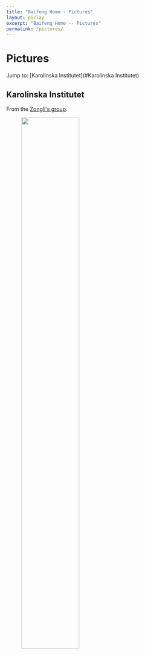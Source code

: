 ```yaml
---
title: "Baifeng Home - Pictures"
layout: piclay
excerpt: "Baifeng Home -- Pictures"
permalink: /pictures/
---
```


# Pictures
Jump to: [Karolinska Institutet](#Karolinska Institutet)


## Karolinska Institutet
From the [Zongli's group](https://ki.se/en/research/zongli-zheng).
<figure>
<img src="{{ site.url }}{{ site.baseurl }}/images/picpic/WebpageETH_red.jpg" width="60%">
</figure>
